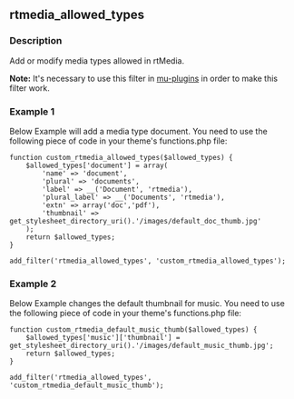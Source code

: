 ## rtmedia_allowed_types

### Description


Add or modify media types allowed in rtMedia.

**Note:** It's necessary to use this filter in [mu-plugins](http://codex.wordpress.org/Must_Use_Plugins) in order to make this filter work.


### Example 1


Below Example will add a media type document. You need to use the following piece of code in your theme's functions.php file:


    function custom_rtmedia_allowed_types($allowed_types) {
        $allowed_types['document'] = array(
            'name' => 'document',
            'plural' => 'documents',
            'label' => __('Document', 'rtmedia'),
            'plural_label' => __('Documents', 'rtmedia'),
            'extn' => array('doc','pdf'),
            'thumbnail' => get_stylesheet_directory_uri().'/images/default_doc_thumb.jpg'
        );
        return $allowed_types;
    }

    add_filter('rtmedia_allowed_types', 'custom_rtmedia_allowed_types');




### Example 2


Below Example changes the default thumbnail for music. You need to use the following piece of code in your theme's functions.php file:


    function custom_rtmedia_default_music_thumb($allowed_types) {
        $allowed_types['music']['thumbnail'] = get_stylesheet_directory_uri().'/images/default_music_thumb.jpg';
        return $allowed_types;
    }

    add_filter('rtmedia_allowed_types', 'custom_rtmedia_default_music_thumb');
